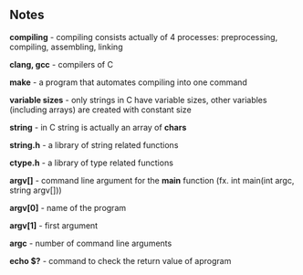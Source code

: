 ## Notes

**compiling** - compiling consists actually of 4 processes: preprocessing, compiling, assembling, linking

**clang, gcc** - compilers of C

**make** - a program that automates compiling into one command

**variable sizes** - only strings in C have variable sizes, other variables (including arrays) are created with constant size

**string** - in C string is actually an array of **chars** 

**string.h** - a library of string related functions

**ctype.h** - a library of type related functions

**argv[]** - command line argument for the **main** function (fx. int main(int argc, string argv[]))

**argv[0]** - name of the program

**argv[1]** - first argument

**argc** - number of command line arguments

**echo $?** - command to check the return value of aprogram